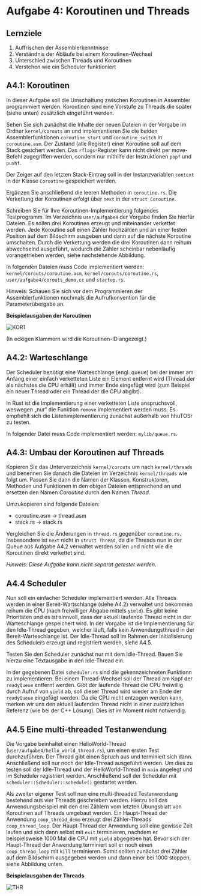 # Aufgabe 4: Koroutinen und Threads

## Lernziele
1. Auffrischen der Assemblerkenntnisse
2. Verständnis der Abläufe bei einem Koroutinen-Wechsel
3. Unterschied zwischen Threads und Koroutinen
3. Verstehen wie ein Scheduler funktioniert


## A4.1: Koroutinen
In dieser Aufgabe soll die Umschaltung zwischen Koroutinen in Assembler programmiert werden. Koroutinen sind eine Vorstufe zu Threads die später (siehe unten) zusätzlich eingeführt werden. 

Sehen Sie sich zunächst die Inhalte der neuen Dateien in der Vorgabe im Ordner `kernel/corouts` an und implementieren Sie die beiden Assemblerfunktionen `coroutine_start` und `coroutine_switch` in `coroutine.asm`. Der Zustand (alle Register) einer Koroutine soll auf dem Stack gesichert werden. Das `rflags`-Register kann nicht direkt per move-Befehl zugegriffen werden, sondern nur mithilfe der Instruktionen `popf` und `pushf`. 

Der Zeiger auf den letzten Stack-Eintrag soll in der Instanzvariablen `context` in der Klasse `Coroutine` gespeichert werden.

Ergänzen Sie anschließend die leeren Methoden in `coroutine.rs`. Die Verkettung der Koroutinen erfolgt über `next` in der `struct Coroutine`.

Schreiben Sie für Ihre Koroutinen-Implementierung folgendes Testprogramm. Im Verzeichnis
`user/aufgabe4` der Vorgabe finden Sie hierfür Dateien. Es sollen drei Koroutinen erzeugt und miteinander verkettet werden. Jede Koroutine soll einen Zähler hochzählen und an einer festen Position auf dem Bildschirm ausgeben und dann auf die nächste Koroutine umschalten. Durch die Verkettung werden die drei Koroutinen dann reihum abwechselnd ausgeführt, wodurch die Zähler scheinbar nebenläufig vorangetrieben werden, siehe nachstehende Abbildung.

In folgenden Dateien muss Code implementiert werden: `kernel/corouts/coroutine.asm`, `kernel/corouts/coroutine.rs`, `user/aufgabe4/corouts_demo.cc` und `startup.rs`.

Hinweis: Schauen Sie sich vor dem Programmieren der Assemblerfunktionen nochmals die Aufrufkonvention für die Parameterübergabe an.


**Beispielausgaben der Koroutinen**

![KOR1](https://github.com/mschoett/hhuTOSr/blob/aufgabe-4/img/corouts.jpg)

(In eckigen Klammern wird die Koroutinen-ID angezeigt.)


## A4.2: Warteschlange
Der Scheduler benötigt eine Warteschlange (engl. queue) bei der immer am Anfang einer einfach verketteten Liste ein Element entfernt wird (Thread der als nächstes die CPU erhält) und immer Ende eingefügt wird (zum Beispiel ein neuer Thread oder ein Thread der die CPU abgibt).

In Rust ist die Implementierung einer verketteten Liste anspruchsvoll, weswegen „nur“ die Funktion `remove` implementiert werden muss. Es empfiehlt sich die Listenimplementierung zunächst außerhalb von hhuTOSr zu testen.
In folgender Datei muss Code implementiert werden: `mylib/queue.rs`.


## A4.3: Umbau der Koroutinen auf Threads
Kopieren Sie das Unterverzeichnis `kernel/corouts` um nach `kernel/threads` und benennen Sie danach die Dateien im Verzeichnis `kernel/threads` wie folgt um. Passen Sie dann die Namen der Klassen, Konstruktoren, Methoden und Funktionen in den obigen Dateien entsprechend an und ersetzen den Namen *Coroutine* durch den Namen *Thread*.

Umzukopieren sind folgende Dateien:
- coroutine.asm -> thread.asm 
- stack.rs -> stack.rs

Vergleichen Sie die Änderungen in `thread.rs` gegenüber `coroutine.rs`. Insbesondere ist `next` nicht in `struct Thread`, da die Threads nun in der Queue aus Aufgabe A4.2 verwaltet werden sollen und nicht wie die Koroutinen direkt verkettet sind.

*Hinweis: Diese Aufgabe kann nicht separat getestet werden.*


## A4.4 Scheduler
Nun soll ein einfacher Scheduler implementiert werden. Alle Threads werden in einer Bereit-Wartschlange (siehe A4.2) verwaltet und bekommen reihum die CPU (nach freiwilliger Abgabe mittels `yield`). Es gibt keine Prioritäten und es ist sinnvoll, dass der aktuell laufende Thread nicht in der Warteschlange gespeichert wird. In der Vorgabe ist die Implementierung für den Idle-Thread gegeben, welcher läuft, falls kein Anwendungsthread in der Bereit-Warteschlange ist. Der Idle-Thread soll im Rahmen der Initialisierung des Schedulers erzeugt und registriert werden, siehe A4.5. 

Testen Sie den Scheduler zunächst nur mit dem Idle-Thread. Bauen Sie hierzu eine Textausgabe in den Idle-Thread ein.

In der gegebenen Datei `scheduler.rs` sind die gekennzeichneten Funktionn zu implementieren. Beieinem Thread-Wechsel soll der Thread am Kopf der `readyQueue` entfernt werden. Gibt der laufendeThread die CPU freiwillig durch Aufruf von `yield` ab, soll dieser Thread wird wieder am Ende der`readyQueue` eingefügt werden. Da die CPU nicht entzogen werden kann, merken wir uns den aktuelllaufenden Thread nicht in einer zusätzlichen Referenz (wie bei der C++ Lösung). Dies ist im Moment nicht notwendig.

## A4.5 Eine multi-threaded Testanwendung
Die Vorgabe beinhaltet einen HelloWorld-Thread (`user/aufgabe4/hello_world_thread.rs`), um einen ersten Test durchzuführen. Der Thread gibt einen Spruch aus und terminiert sich dann. Anschließend soll nur noch der Idle-Thread ausgeführt werden. Um dies zu testen soll der Idle-Thread und der HelloWorld-Thread in `main` angelegt und im Scheduler registriert werden. Anschließend soll der Scheduler mit `scheduler::Scheduler::schedule()` gestartet werden.

Als zweiter eigener Test soll nun eine multi-threaded Testanwendung bestehend aus vier Threads geschrieben werden. Hierzu soll das Anwendungsbeispiel mit den drei Zählern vom letzten Übungsblatt von Koroutinen auf Threads umgebaut werden. Ein Haupt-Thread der Anwendung `coop_thread_demo` erzeugt drei Zähler-Threads `coop_thread_loop`. Der Haupt-Thread der Anwendung soll eine gewisse Zeit laufen und sich dann selbst mit `exit` terminieren, nachdem er beispielsweise 1000 Mal die CPU mit `yield` abgegeben hat. Bevor sich der Haupt-Thread der Anwendung terminiert soll er noch einen `coop_thread_loop` mit `kill` terminieren. Somit sollten zunächst drei Zähler auf dem Bildschirm ausgegeben werden und dann einer bei 1000 stoppen, siehe Abbildung unten.

**Beispielausgaben der Threads**

![THR](https://github.com/mschoett/hhuTOSr/blob/aufgabe-4/img/threads.jpg)
